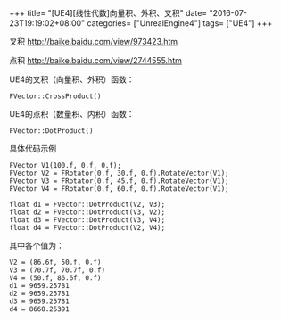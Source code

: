 +++
title= "[UE4][线性代数]向量积、外积、叉积"
date= "2016-07-23T19:19:02+08:00"
categories= ["UnrealEngine4"]
tags= ["UE4"]
+++


叉积
http://baike.baidu.com/view/973423.htm

点积
http://baike.baidu.com/view/2744555.htm

UE4的叉积（向量积、外积）函数：

    FVector::CrossProduct()

UE4的点积（数量积、内积）函数：

    FVector::DotProduct()


具体代码示例

    FVector V1(100.f, 0.f, 0.f);
    FVector V2 = FRotator(0.f, 30.f, 0.f).RotateVector(V1);
    FVector V3 = FRotator(0.f, 45.f, 0.f).RotateVector(V1);
    FVector V4 = FRotator(0.f, 60.f, 0.f).RotateVector(V1);

    float d1 = FVector::DotProduct(V2, V3);
    float d2 = FVector::DotProduct(V3, V2);
    float d3 = FVector::DotProduct(V3, V4);
    float d4 = FVector::DotProduct(V2, V4);

其中各个值为：

    V2 = (86.6f, 50.f, 0.f)
    V3 = (70.7f, 70.7f, 0.f)
    V4 = (50.f, 86.6f, 0.f)
    d1 = 9659.25781
    d2 = 9659.25781
    d3 = 9659.25781
    d4 = 8660.25391